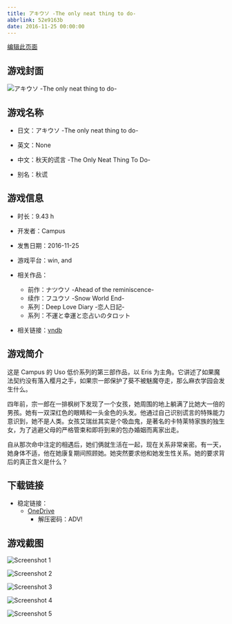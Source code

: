 ```yaml
---
title: アキウソ -The only neat thing to do-
abbrlink: 52e9163b
date: 2016-11-25 00:00:00
---
```

[编辑此页面](https://github.com/ACG-3/ADV3-source/blob/main/source/_posts/games/%E3%82%A2%E3%82%AD%E3%82%A6%E3%82%BD%20-The%20only%20neat%20thing%20to%20do-.md)

## 游戏封面

![アキウソ -The only neat thing to do-](https://pan.timero.xyz/onedrive/img_lib_001/%E3%82%A2%E3%82%AD%E3%82%A6%E3%82%BD%20-The%20only%20neat%20thing%20to%20do-_cover.avif)


## 游戏名称

- 日文：アキウソ -The only neat thing to do-
- 英文：None
- 中文：秋天的谎言 -The Only Neat Thing To Do-

- 别名：秋谎


## 游戏信息

- 时长：9.43 h
- 开发者：Campus
- 发售日期：2016-11-25
- 游戏平台：win, and
- 相关作品：
   - 前作：ナツウソ -Ahead of the reminiscence-
   - 续作：フユウソ -Snow World End-
   - 系列：Deep Love Diary -恋人日記-
   - 系列：不運と幸運と恋占いのタロット

- 相关链接：[vndb](https://vndb.org/v19604)


## 游戏简介

这是 Campus 的 Uso 低价系列的第三部作品，以 Eris 为主角。它讲述了如果魔法契约没有落入樱月之手，如果宗一郎保护了葵不被魅魔夺走，那么麻衣学园会发生什么。

四年前，宗一郎在一排枫树下发现了一个女孩，她周围的地上躺满了比她大一倍的男孩。她有一双深红色的眼睛和一头金色的头发。他通过自己识别谎言的特殊能力意识到，她不是人类。女孩艾瑞丝其实是个吸血鬼，是著名的卡特莱特家族的独生女，为了逃避父母的严格管束和即将到来的包办婚姻而离家出走。

自从那次命中注定的相遇后，她们俩就生活在一起，现在关系非常亲密。有一天，她身体不适，他在她康复期间照顾她。她突然要求他和她发生性关系。她的要求背后的真正含义是什么？




## 下载链接

- 稳定链接：
    - [OneDrive](https://pan.timero.xyz/onedrive/adv_lib_001/%E3%82%A2%E3%82%AD%E3%82%A6%E3%82%BD%20-The%20only%20neat%20thing%20to%20do-)
        - 解压密码：ADV!



## 游戏截图


![Screenshot 1](https://pan.timero.xyz/onedrive/img_lib_001/%E3%82%A2%E3%82%AD%E3%82%A6%E3%82%BD%20-The%20only%20neat%20thing%20to%20do-_Screenshot_1.avif)

![Screenshot 2](https://pan.timero.xyz/onedrive/img_lib_001/%E3%82%A2%E3%82%AD%E3%82%A6%E3%82%BD%20-The%20only%20neat%20thing%20to%20do-_Screenshot_2.avif)

![Screenshot 3](https://pan.timero.xyz/onedrive/img_lib_001/%E3%82%A2%E3%82%AD%E3%82%A6%E3%82%BD%20-The%20only%20neat%20thing%20to%20do-_Screenshot_3.avif)

![Screenshot 4](https://pan.timero.xyz/onedrive/img_lib_001/%E3%82%A2%E3%82%AD%E3%82%A6%E3%82%BD%20-The%20only%20neat%20thing%20to%20do-_Screenshot_4.avif)

![Screenshot 5](https://pan.timero.xyz/onedrive/img_lib_001/%E3%82%A2%E3%82%AD%E3%82%A6%E3%82%BD%20-The%20only%20neat%20thing%20to%20do-_Screenshot_5.avif)

